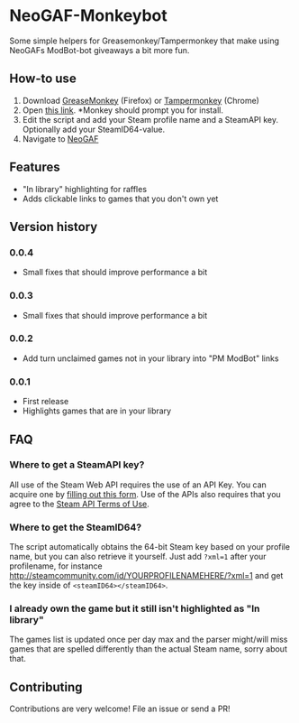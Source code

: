 # NeoGAF-Monkeybot
Some simple helpers for Greasemonkey/Tampermonkey that make using NeoGAFs ModBot-bot giveaways a bit more fun.

## How-to use
1. Download [GreaseMonkey](https://addons.mozilla.org/en-US/firefox/addon/greasemonkey/) (Firefox) or [Tampermonkey](https://chrome.google.com/webstore/detail/tampermonkey/dhdgffkkebhmkfjojejmpbldmpobfkfo?hl=en) (Chrome)
2. Open [this link](https://github.com/petetnt/neogaf-monkeybot/raw/master/neogaf-monkeybot.user.js). *Monkey should prompt you for install.
3. Edit the script and add your Steam profile name and a SteamAPI key. Optionally add your SteamID64-value.
4. Navigate to [NeoGAF](http://neogaf.com/forum)

## Features
- "In library" highlighting for raffles
- Adds clickable links to games that you don't own yet

## Version history
### 0.0.4
* Small fixes that should improve performance a bit

### 0.0.3
* Small fixes that should improve performance a bit

### 0.0.2
* Add turn unclaimed games not in your library into "PM ModBot" links

### 0.0.1
* First release
* Highlights games that are in your library

## FAQ
### Where to get a SteamAPI key?
All use of the Steam Web API requires the use of an API Key. You can acquire one by [filling out this form](http://steamcommunity.com/dev/apikey). Use of the APIs also requires that you agree to the [Steam API Terms of Use](http://steamcommunity.com/dev/apiterms).

### Where to get the SteamID64?
The script automatically obtains the 64-bit Steam key based on your profile name, but you can also retrieve it yourself. Just add `?xml=1` after your profilename, for instance http://steamcommunity.com/id/YOURPROFILENAMEHERE/?xml=1 and get the key inside of `<steamID64></steamID64>`.

### I already own the game but it still isn't highlighted as "In library"
The games list is updated once per day max and the parser might/will miss games that are spelled differently than the actual Steam name, sorry about that.

## Contributing
Contributions are very welcome! File an issue or send a PR!
